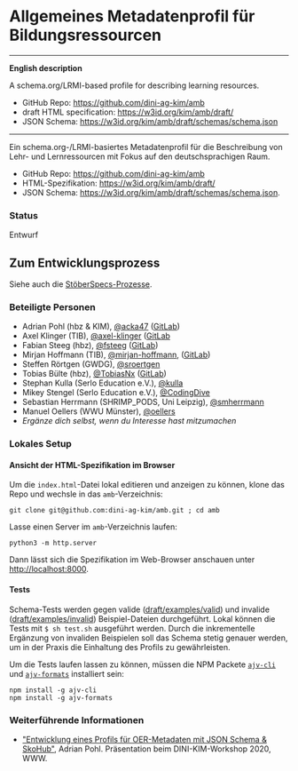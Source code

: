 # Allgemeines Metadatenprofil für Bildungsressourcen

---

**English description**

A schema.org/LRMI-based profile for describing learning resources.

- GitHub Repo: <https://github.com/dini-ag-kim/amb>
- draft HTML specification: <https://w3id.org/kim/amb/draft/>
- JSON Schema: <https://w3id.org/kim/amb/draft/schemas/schema.json>

---

Ein schema.org-/LRMI-basiertes Metadatenprofil für die Beschreibung von Lehr-
und Lernressourcen mit Fokus auf den deutschsprachigen Raum.

- GitHub Repo: <https://github.com/dini-ag-kim/amb>
- HTML-Spezifikation: <https://w3id.org/kim/amb/draft/>
- JSON Schema: <https://w3id.org/kim/amb/draft/schemas/schema.json>.

### Status

Entwurf

## Zum Entwicklungsprozess

Siehe auch die
[StöberSpecs-Prozesse](https://github.com/dini-ag-kim/oer-stoeberspecs).

### Beteiligte Personen

- Adrian Pohl (hbz & KIM), [@acka47](https://github.com/acka47)
  ([GitLab](https://gitlab.com/acka47))
- Axel Klinger (TIB), [@axel-klinger](https://github.com/axel-klinger)
  ([GitLab](https://gitlab.com/axel-klinger)
- Fabian Steeg (hbz), [@fsteeg](https://github.com/fsteeg)
  ([GitLab](https://gitlab.com/fsteeg))
- Mirjan Hoffmann (TIB), [@mirjan-hoffmann](https://github.com/mirjan-hoffmann),
  ([GitLab](https://gitlab.com/mirjan))
- Steffen Rörtgen (GWDG), [@sroertgen](https://github.com/sroertgen)
- Tobias Bülte (hbz), [@TobiasNx](https://github.com/TobiasNx)
  ([GitLab](https://gitlab.com/TobiasNx))
- Stephan Kulla (Serlo Education e.V.), [@kulla](https://github.com/kulla)
- Mikey Stengel (Serlo Education e.V.),
  [@CodingDive](https://github.com/CodingDive)
- Sebastian Herrmann (SHRIMP_PODS, Uni Leipzig),
  [@smherrmann](https://github.com/smherrmann)
- Manuel Oellers (WWU Münster), [@oellers](https://github.com/oellers)
- _Ergänze dich selbst, wenn du Interesse hast mitzumachen_

### Lokales Setup

#### Ansicht der HTML-Spezifikation im Browser

Um die `index.html`-Datei lokal editieren und anzeigen zu können, klone das Repo
und wechsle in das `amb`-Verzeichnis:

`git clone git@github.com:dini-ag-kim/amb.git ; cd amb`

Lasse einen Server im `amb`-Verzeichnis laufen:

`python3 -m http.server`

Dann lässt sich die Spezifikation im Web-Browser anschauen unter
[http://localhost:8000](http://localhost:8000).

#### Tests

Schema-Tests werden gegen valide
([draft/examples/valid](https://github.com/dini-ag-kim/amb/tree/master/draft/examples/valid))
und invalide
([draft/examples/invalid](https://github.com/dini-ag-kim/amb/tree/master/draft/examples/invalid))
Beispiel-Dateien durchgeführt. Lokal können die Tests mit `$ sh test.sh`
ausgeführt werden. Durch die inkrementelle Ergänzung von invaliden Beispielen
soll das Schema stetig genauer werden, um in der Praxis die Einhaltung des
Profils zu gewährleisten.

Um die Tests laufen lassen zu können, müssen die NPM Packete
[`ajv-cli`](https://www.npmjs.com/package/ajv-cli) und
[`ajv-formats`](https://www.npmjs.com/package/ajv-formats) installiert sein:

```
npm install -g ajv-cli
npm install -g ajv-formats
```

### Weiterführende Informationen

- ["Entwicklung eines Profils für OER-Metadaten mit JSON Schema & SkoHub"](http://slides.lobid.org/kim-ws-2020/),
  Adrian Pohl. Präsentation beim DINI-KIM-Workshop 2020, WWW.
